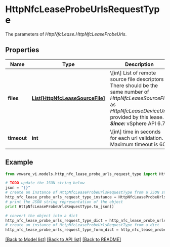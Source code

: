 # HttpNfcLeaseProbeUrlsRequestType

The parameters of *HttpNfcLease.HttpNfcLeaseProbeUrls*. 

## Properties
Name | Type | Description | Notes
------------ | ------------- | ------------- | -------------
**files** | [**List[HttpNfcLeaseSourceFile]**](HttpNfcLeaseSourceFile.md) | \\[in\\] List of remote source file descriptors There should be the same number of *HttpNfcLeaseSourceFile* as *HttpNfcLeaseDeviceUrl* provided by this lease.  ***Since:*** vSphere API 6.7  | [optional] 
**timeout** | **int** | \\[in\\] time in seconds for each url validation. Maximum timeout is 60.  | [optional] 

## Example

```python
from vmware_vi.models.http_nfc_lease_probe_urls_request_type import HttpNfcLeaseProbeUrlsRequestType

# TODO update the JSON string below
json = "{}"
# create an instance of HttpNfcLeaseProbeUrlsRequestType from a JSON string
http_nfc_lease_probe_urls_request_type_instance = HttpNfcLeaseProbeUrlsRequestType.from_json(json)
# print the JSON string representation of the object
print HttpNfcLeaseProbeUrlsRequestType.to_json()

# convert the object into a dict
http_nfc_lease_probe_urls_request_type_dict = http_nfc_lease_probe_urls_request_type_instance.to_dict()
# create an instance of HttpNfcLeaseProbeUrlsRequestType from a dict
http_nfc_lease_probe_urls_request_type_form_dict = http_nfc_lease_probe_urls_request_type.from_dict(http_nfc_lease_probe_urls_request_type_dict)
```
[[Back to Model list]](../README.md#documentation-for-models) [[Back to API list]](../README.md#documentation-for-api-endpoints) [[Back to README]](../README.md)


